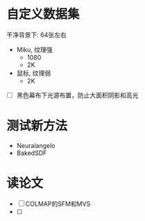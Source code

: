 
# 自定义数据集

干净背景下: 64张左右
- Miku, 纹理强
    - 1080
    - 2K
- 鼠标, 纹理弱
    - 2K

- [ ]  黑色幕布下光源布置，防止大面积阴影和高光

# 测试新方法
- Neuralangelo
- BakedSDF

# 读论文

- [ ] COLMAP的SFM和MVS
- [ ] 